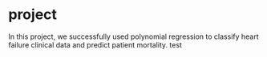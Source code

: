 # project
In this project, we successfully used polynomial  regression to classify heart failure clinical data and  predict patient mortality.
test

